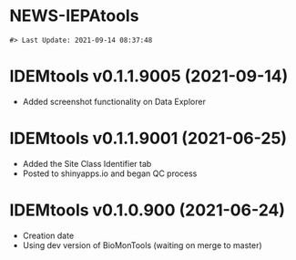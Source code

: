 NEWS-IEPAtools
================

<!-- NEWS.md is generated from NEWS.Rmd. Please edit that file -->

    #> Last Update: 2021-09-14 08:37:48

# IDEMtools v0.1.1.9005 (2021-09-14)

-   Added screenshot functionality on Data Explorer

# IDEMtools v0.1.1.9001 (2021-06-25)

-   Added the Site Class Identifier tab
-   Posted to shinyapps.io and began QC process

# IDEMtools v0.1.0.900 (2021-06-24)

-   Creation date
-   Using dev version of BioMonTools (waiting on merge to master)
